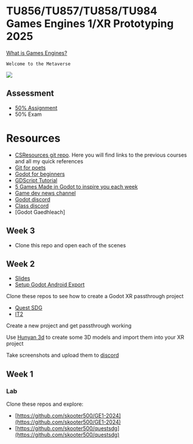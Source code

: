 # TU856/TU857/TU858/TU984 Games Engines 1/XR Prototyping 2025

[What is Games Engines?](https://bryanduggan.org/2024/09/05/what-is-games-engines/)

```
Welcome to the Metaverse
```

![](holo.jpg)

## Assessment
- [50% Assignment](assignment.md)
- 50% Exam 

# Resources
- [CSResources git repo](https://github.com/skooter500/csresources/blob/main/git_ref.pdf). Here you will find links to the previous courses and all my quick references
- [Git for poets](https://www.youtube.com/watch?v=BCQHnlnPusY)
- [Godot for beginners](https://www.youtube.com/watch?v=LOhfqjmasi0)
- [GDScript Tutorial](https://www.youtube.com/watch?v=e1zJS31tr88)
- [5 Games Made in Godot to inspire you each week](https://www.youtube.com/@stayathomedev) 
- [Game dev news channel](https://www.youtube.com/@gamefromscratch)
- [Godot discord](https://discord.com/invite/godotengine)
- [Class discord](https://discord.gg/tB7F77ZsZe)
- [Godot Gaedhleach]

## Week 3
- Clone this repo and open each of the scenes

## Week 2
- [Slides](godot_3d_slides.pdf)
- [Setup Godot Android Export](https://docs.godotengine.org/en/stable/tutorials/export/exporting_for_android.html)

Clone these repos to see how to create a Godot XR passthrough project

- [Quest SDG](https://github.com/skooter500/questsdg)
- [IT2](https://github.com/skooter500/it2)

Create a new project and get passthrough working

Use [Hunyan 3d](https://hunyuan-3d.com/) to create some 3D models and import them into your XR project

Take screenshots and upload them to [discord](https://discord.gg/tB7F77ZsZe)


## Week 1

### Lab

Clone these repos and explore:

- [https://github.com/skooter500/GE1-2024](https://github.com/skooter500/GE1-2024)
- [https://github.com/skooter500/questsdg](https://github.com/skooter500/questsdg)
